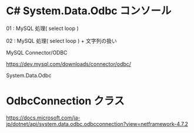 # C# System.Data.Odbc コンソール
01 : MySQL 処理( select loop )

02 : MySQL 処理( select loop ) + 文字列の扱い

MySQL Connector/ODBC

https://dev.mysql.com/downloads/connector/odbc/

System.Data.Odbc

# OdbcConnection クラス
https://docs.microsoft.com/ja-jp/dotnet/api/system.data.odbc.odbcconnection?view=netframework-4.7.2


